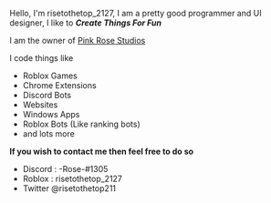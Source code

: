 Hello, I'm risetothetop_2127, I am a pretty good programmer and UI designer, I like to ***Create Things For Fun***

I am the owner of <a href="https://github.com/Pink-Rose-Studios">Pink Rose Studios</a>

I code things like
* Roblox Games
* Chrome Extensions
* Discord Bots
* Websites
* Windows Apps
* Roblox Bots (Like ranking bots)
* and lots more

<strong>If you wish to contact me then feel free to do so</strong>
* Discord : -Rose-#1305
* Roblox : risetothetop_2127
* Twitter @risetothetop211
